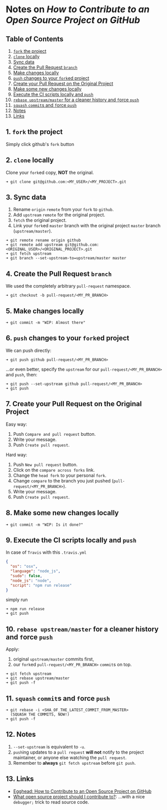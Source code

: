 # Notes on *How to Contribute to an Open Source Project on GitHub*

## Table of Contents

1. [`fork` the project](#fork-the-project)
2. [`clone` locally](#clone-locally)
3. [Sync data](#sync-data)
4. [Create the Pull Request `branch`](#create-the-pull-request-branch)
5. [Make changes locally](#make-changes-locally)
6. [`push` changes to your `fork`ed project](#push-changes-to-your-forked-project)
7. [Create your Pull Request on the Original Project](#create-your-pull-request-on-the-original-project)
8. [Make some new changes locally](#make-some-new-changes-locally)
9. [Execute the CI scripts locally and `push`](#execute-the-ci-scripts-locally-and-push)
10. [`rebase upstream/master` for a cleaner history and `f`orce `push`](#rebase-upstream-master-for-a-cleaner-history-and-force-push)
11. [`squash` `commit`s and `f`orce `push`](#squash-commits-and-force-update)
12. [Notes](#notes)
13. [Links](#links)

## <a id="fork-the-project">1. `fork` the project</a>

Simply click github's `fork` button

## <a id="clone-locally">2. `clone` locally</a>

Clone your `fork`ed copy, **NOT** the original.

```console
➜ git clone git@github.com:<MY_USER>/<MY_PROJECT>.git
```

## <a id="sync-data">3. Sync data</a>

1. Rename `origin` `remote` from your `fork` to `github`.
2. Add `upstream` `remote` for the original project.
3. `fetch` the original project.
4. Link your `fork`ed `master` branch with the original project `master` branch (`upstream/master`).

```console
➜ git remote rename origin github
➜ git remote add upstream git@github.com:<ORIGINAL_USER>/<ORIGINAL_PROJECT>.git
➜ git fetch upstream
➜ git branch --set-upstream-to=upstream/master master
```

## <a id="create-the-pull-request-branch">4. Create the Pull Request `branch`</a>

We used the completely arbitrary `pull-request` namespace.

```console
➜ git checkout -b pull-request/<MY_PR_BRANCH>
```

## <a id="make-changes-locally">5. Make changes locally</a>

```console
➜ git commit -m "WIP: Almost there"
```

## <a id="push-changes-to-your-forked-project">6. `push` changes to your `fork`ed project</a>

We can push directly:

```console
➜ git push github pull-request/<MY_PR_BRANCH>
```

...or even better, specify the `upstream` for our `pull-request/<MY_PR_BRANCH>` and `push`, then:

```console
➜ git push --set-upstream github pull-request/<MY_PR_BRANCH>
➜ git push
```

## <a id="create-your-pull-request-on-the-original-project">7. Create your Pull Request on the Original Project</a>

Easy way:

1. Push `Compare and pull request` button.
2. Write your message.
3. Push `Create pull request`.

Hard way:

1. Push `New pull request` button.
2. Click on the `compare across forks` link.
3. Change the `head fork` to your personal `fork`.
4. Change `compare` to the branch you just pushed (`pull-request/<MY_PR_BRANCH>`).
5. Write your message.
6. Push `Create pull request`.

## <a id="make-some-new-changes-locally">8. Make some new changes locally</a>

```console
➜ git commit -m "WIP: Is it done?"
```

## <a id="execute-the-ci-scripts-locally-and-push">9. Execute the CI scripts locally and `push`</a>

In case of `Travis` with this `.travis.yml`

```json
{
  "os": "osx",
  "language": "node_js",
  "sudo": false,
  "node_js": "node",
  "script": "npm run release"
}
```

simply run

```console
➜ npm run release
➜ git push
```

## <a id="rebase-upstream-master-for-a-cleaner-history-and-force-push">10. `rebase upstream/master` for a cleaner history and `f`orce `push`</a>

Apply:

1. original `upstream/master` commits first,
2. our `fork`ed `pull-request/<MY_PR_BRANCH>` `commit`s on top.

```console
➜ git fetch upstream
➜ git rebase upstream/master
➜ git push -f
```

## <a id="squash-commits-and-force-update">11. `squash` `commit`s and `f`orce `push`</a>

```console
➜ git rebase -i <SHA_OF_THE_LATEST_COMMIT_FROM_MASTER>
  (SQUASH THE COMMITS, NOW!)
➜ git push -f
```

## <a id="notes">12. Notes</a>

1. `--set-upstream` is equivalent to `-u`.
2. `push`ing updates to a `pull request` **will not** notify to the project maintainer, or anyone else watching the `pull request`.
3. Remember to **always** `git fetch upstream` before `git push`.

## <a id="links">13. Links</a>

- [Egghead: How to Contribute to an Open Source Project on GitHub](https://egghead.io/courses/how-to-contribute-to-an-open-source-project-on-github)
- [What open source project should I contribute to?](https://medium.com/@kentcdodds/what-open-source-project-should-i-contribute-to-7d50ecfe1cb4#.dou36jj12): ...with a nice `debugger;` trick to read source code.
